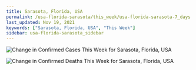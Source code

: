 ```yaml
---
title: Sarasota, Florida, USA
permalink: /usa-florida-sarasota/this_week/usa-florida-sarasota-7_days.html
last_updated: Nov 19, 2021
keywords: ["Sarasota, Florida, USA", "This Week"]
sidebar: usa-florida-sarasota_sidebar
---
```


![Change in Confirmed Cases This Week for Sarasota, Florida, USA](/covid_tracker/images/graphs/usa-florida-sarasota-delta_confirmed-7_days_graph.png)

![Change in Confirmed Deaths This Week for Sarasota, Florida, USA](/covid_tracker/images/graphs/usa-florida-sarasota-delta_deaths-7_days_graph.png)
